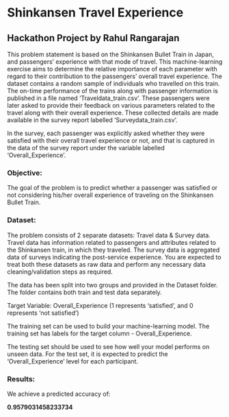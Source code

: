 # Shinkansen Travel Experience
## Hackathon Project by Rahul Rangarajan

This problem statement is based on the Shinkansen Bullet Train in Japan, and passengers’ experience with that mode of travel. This machine-learning exercise aims to determine the relative importance of each parameter with regard to their contribution to the passengers’ overall travel experience. The dataset contains a random sample of individuals who travelled on this train. The on-time performance of the trains along with passenger information is published in a file named ‘Traveldata_train.csv’. These passengers were later asked to provide their feedback on various parameters related to the travel along with their overall experience. These collected details are made available in the survey report labelled ‘Surveydata_train.csv’.

In the survey, each passenger was explicitly asked whether they were satisfied with their overall travel experience or not, and that is captured in the data of the survey report under the variable labelled ‘Overall_Experience’.

### Objective:

The goal of the problem is to predict whether a passenger was satisfied or not considering his/her overall experience of traveling on the Shinkansen Bullet Train.

### Dataset:

The problem consists of 2 separate datasets: Travel data & Survey data. Travel data has information related to passengers and attributes related to the Shinkansen train, in which they traveled. The survey data is aggregated data of surveys indicating the post-service experience. You are expected to treat both these datasets as raw data and perform any necessary data cleaning/validation steps as required.

The data has been split into two groups and provided in the Dataset folder. The folder contains both train and test data separately.

Target Variable: Overall_Experience (1 represents ‘satisfied’, and 0 represents ‘not satisfied’)

The training set can be used to build your machine-learning model. The training set has labels for the target column - Overall_Experience.

The testing set should be used to see how well your model performs on unseen data. For the test set, it is expected to predict the ‘Overall_Experience’ level for each participant.

### Results:

We achieve a predicted accuracy of:

**0.9579031458233734**
